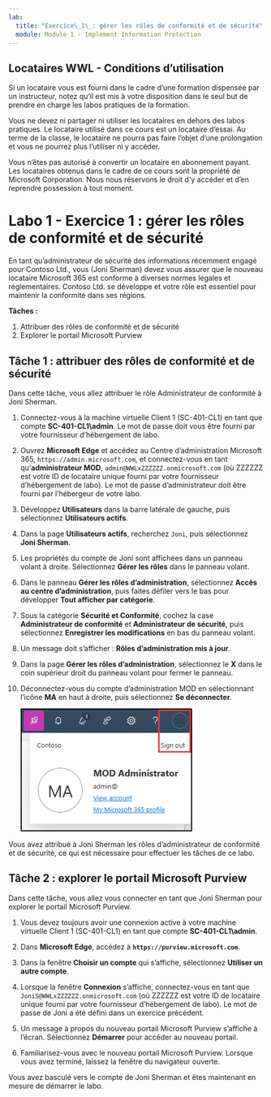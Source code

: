 ```yaml
---
lab:
  title: "Exercice\_1\_: gérer les rôles de conformité et de sécurité"
  module: Module 1 - Implement Information Protection
---
```

## Locataires WWL - Conditions d’utilisation

Si un locataire vous est fourni dans le cadre d’une formation dispensée par un instructeur, notez qu’il est mis à votre disposition dans le seul but de prendre en charge les labos pratiques de la formation.

Vous ne devez ni partager ni utiliser les locataires en dehors des labos pratiques. Le locataire utilisé dans ce cours est un locataire d’essai. Au terme de la classe, le locataire ne pourra pas faire l’objet d’une prolongation et vous ne pourrez plus l’utiliser ni y accéder.

Vous n’êtes pas autorisé à convertir un locataire en abonnement payant. Les locataires obtenus dans le cadre de ce cours sont la propriété de Microsoft Corporation. Nous nous réservons le droit d’y accéder et d’en reprendre possession à tout moment.

# Labo 1 - Exercice 1 : gérer les rôles de conformité et de sécurité

En tant qu’administrateur de sécurité des informations récemment engagé pour Contoso Ltd., vous (Joni Sherman) devez vous assurer que le nouveau locataire Microsoft 365 est conforme à diverses normes légales et réglementaires. Contoso Ltd. se développe et votre rôle est essentiel pour maintenir la conformité dans ses régions.

**Tâches :**

1. Attribuer des rôles de conformité et de sécurité
1. Explorer le portail Microsoft Purview

## Tâche 1 : attribuer des rôles de conformité et de sécurité

Dans cette tâche, vous allez attribuer le rôle Administrateur de conformité à Joni Sherman.

1. Connectez-vous à la machine virtuelle Client 1 (SC-401-CL1) en tant que compte **SC-401-CL1\admin**. Le mot de passe doit vous être fourni par votre fournisseur d’hébergement de labo.

1. Ouvrez **Microsoft Edge** et accédez au Centre d’administration Microsoft 365, `https://admin.microsoft.com`, et connectez-vous en tant qu’**administrateur MOD**, `admin@WWLxZZZZZZ.onmicrosoft.com` (où ZZZZZZ est votre ID de locataire unique fourni par votre fournisseur d’hébergement de labo). Le mot de passe d’administrateur doit être fourni par l’hébergeur de votre labo.

1. Développez **Utilisateurs** dans la barre latérale de gauche, puis sélectionnez **Utilisateurs actifs**.

1. Dans la page **Utilisateurs actifs**, recherchez `Joni`, puis sélectionnez **Joni Sherman**.

1. Les propriétés du compte de Joni sont affichées dans un panneau volant à droite. Sélectionnez **Gérer les rôles** dans le panneau volant.

1. Dans le panneau **Gérer les rôles d’administration**, sélectionnez **Accès au centre d’administration**, puis faites défiler vers le bas pour développer **Tout afficher par catégorie**.

1. Sous la catégorie **Sécurité et Conformité**, cochez la case **Administrateur de conformité** et **Administrateur de sécurité**, puis sélectionnez **Enregistrer les modifications** en bas du panneau volant.

1. Un message doit s’afficher : **Rôles d’administration mis à jour**.

1. Dans la page **Gérer les rôles d’administration**, sélectionnez le **X** dans le coin supérieur droit du panneau volant pour fermer le panneau.

1. Déconnectez-vous du compte d’administration MOD en sélectionnant l’icône **MA** en haut à droite, puis sélectionnez **Se déconnecter**.

   ![Capture d’écran montrant le chemin de navigation pour se déconnecter du compte Administrateur MOD.](../Media/sign-out.png)

Vous avez attribué à Joni Sherman les rôles d’administrateur de conformité et de sécurité, ce qui est nécessaire pour effectuer les tâches de ce labo.

## Tâche 2 : explorer le portail Microsoft Purview

Dans cette tâche, vous allez vous connecter en tant que Joni Sherman pour explorer le portail Microsoft Purview.

1. Vous devez toujours avoir une connexion active à votre machine virtuelle Client 1 (SC-401-CL1) en tant que compte **SC-401-CL1\admin**.

1. Dans **Microsoft Edge**, accédez à **`https://purview.microsoft.com`**.

1. Dans la fenêtre **Choisir un compte** qui s’affiche, sélectionnez **Utiliser un autre compte**.

1. Lorsque la fenêtre **Connexion** s’affiche, connectez-vous en tant que `JoniS@WWLxZZZZZZ.onmicrosoft.com` (où ZZZZZZ est votre ID de locataire unique fourni par votre fournisseur d’hébergement de labo). Le mot de passe de Joni a été défini dans un exercice précédent.

1. Un message à propos du nouveau portail Microsoft Purview s’affiche à l’écran. Sélectionnez **Démarrer** pour accéder au nouveau portail.

1. Familiarisez-vous avec le nouveau portail Microsoft Purview. Lorsque vous avez terminé, laissez la fenêtre du navigateur ouverte.

Vous avez basculé vers le compte de Joni Sherman et êtes maintenant en mesure de démarrer le labo.
